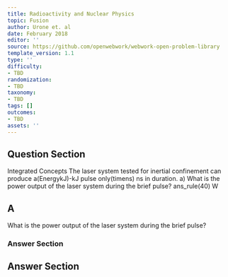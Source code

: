 ```yaml
---
title: Radioactivity and Nuclear Physics
topic: Fusion
author: Urone et. al
date: February 2018
editor: ''
source: https://github.com/openwebwork/webwork-open-problem-library
template_version: 1.1
type: ''
difficulty:
- TBD
randomization:
- TBD
taxonomy:
- TBD
tags: []
outcomes:
- TBD
assets: ''
---
```


## Question Section 

Integrated Concepts The laser system tested for inertial confinement can produce a(EnergykJ)-kJ pulse only(timens) ns in duration. 
a) What is the power output of the laser system during the brief pulse?
ans_rule(40) W

## A
What is the power output of the laser system during the brief pulse?
### Answer Section


## Answer Section

